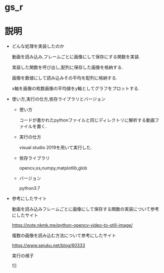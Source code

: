 # gs_r

# 説明
  - どんな処理を実装したのか
  
    動画を読み込み,フレームごとに画像にして保存にする関数を実装.
    
    実装した関数を呼び出し,配列に保存した画像を格納する.
    
    画像を数値にして読み込みその平均を配列に格納する.
    
    x軸を画像の枚数画像の平均値をy軸としてグラフをプロットする.
    
  - 使い方,実行の仕方,依存ライブラリとバージョン
    
    - 使い方
    
      コードが書かれたpythonファイルと同じディレクトリに解析する動画ファイルを置く.
    
    - 実行の仕方
    
      visual studio 2019を用いて実行した.
    
    - 依存ライブラリ
    
      opencv,os,numpy,matplotlib,glob
    
    - バージョン
    
      python3.7
      
  - 参考にしたサイト
  
    動画を読み込みフレームごとに画像にして保存する関数の実装について参考にしたサイト
    
      https://note.nkmk.me/python-opencv-video-to-still-image/
      
    複数の画像を読み込む方法について参考にしたサイト
    
      https://www.sejuku.net/blog/60333
      
    実行の様子
    
    ![]
